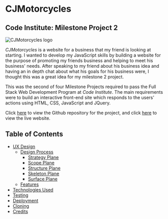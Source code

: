 # CJMotorcycles

## Code Institute: Milestone Project 2

![CJMotorcycles logo](assets/image/readme/readme-title.png)

_CJMotorcycles_ is a website for a business that my friend is looking at starting. I wanted to develop my JavaScript skills by building a website for the purpose of promoting my friends business and helping to meet his business' needs. After speaking to my friend about his business idea and having an in depth chat about what his goals for his business were, I thought this was a great idea for my milestone 2 project.

This was the second of four Milestone Projects required to pass the Full Stack Web Development Program at _Code Institute_. The main requirements were to build an interactive front-end site which responds to the users' actions using HTML, CSS, JavaScript and JQuery.

Click [here](https://github.com/hazza579/CJMotorcycles) to view the Github repository for the project, and click [here]() to view the live website.

## Table of Contents

- [UX Design](#ux-design)
    - [Design Process](#design-process)
        - [Strategy Plane](#strategy-plane)
        - [Scope Plane](#scope-plane)
        - [Structure Plane](#structure-plane)
        - [Skeleton Plane](#skeleton-plane)
        - [Surface Plane](#surface-plane)
    - [Features](#features)
- [Technologies Used](#technologies-used)
- [Testing](#testing)
- [Deployment](#deployment)
- [Cloning](#cloning)
- [Credits](#credits)

